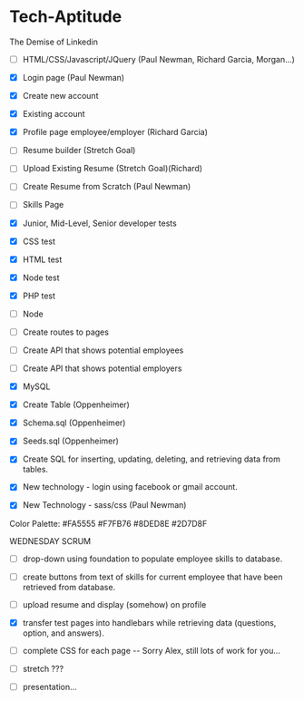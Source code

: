 # Tech-Aptitude
The Demise of Linkedin

- [ ] HTML/CSS/Javascript/JQuery (Paul Newman, Richard Garcia, Morgan...)
- [x] Login page (Paul Newman)
- [x] Create new account
- [x] Existing account
- [x] Profile page employee/employer (Richard Garcia)
- [ ] Resume builder (Stretch Goal)
- [ ] Upload Existing Resume (Stretch Goal)(Richard)
- [ ] Create Resume from Scratch (Paul Newman)
- [ ] Skills Page
- [X] Junior, Mid-Level, Senior developer tests
- [X] CSS test
- [X] HTML test
- [X] Node test
- [X] PHP test

- [ ] Node
- [ ] Create routes to pages  
- [ ] Create API that shows potential employees
- [ ] Create API that shows potential employers

- [X] MySQL
- [X] Create Table  (Oppenheimer)
- [X] Schema.sql    (Oppenheimer)
- [X] Seeds.sql     (Oppenheimer)
- [X] Create SQL for inserting, updating, deleting, and retrieving data from tables.

- [X] New technology - login using facebook or gmail account.
- [X] New Technology - sass/css (Paul Newman)

Color Palette:
#FA5555
#F7FB76
#8DED8E
#2D7D8F

WEDNESDAY SCRUM
- [ ] drop-down using foundation to populate employee skills to database.
- [ ] create buttons from text of skills for current employee that have been retrieved from database.
- [ ] upload resume and display (somehow) on profile
- [X] transfer test pages into handlebars while retrieving data (questions, option, and answers).
- [ ] complete CSS for each page -- Sorry Alex, still lots of work for you...
- [ ] stretch ???
- [ ] presentation...



